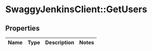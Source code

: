 # SwaggyJenkinsClient::GetUsers

## Properties
Name | Type | Description | Notes
------------ | ------------- | ------------- | -------------


